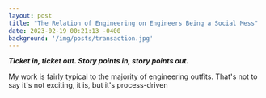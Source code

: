 ```yaml
---
layout: post
title: "The Relation of Engineering on Engineers Being a Social Mess"
date: 2023-02-19 00:21:13 -0400
background: '/img/posts/transaction.jpg'
---
```

<p><strong><i>Ticket in, ticket out. Story points in, story points out.</i></strong></p> My work is fairly typical to the majority of engineering outfits. That's not to say it's not exciting, it is, but it's process-driven 